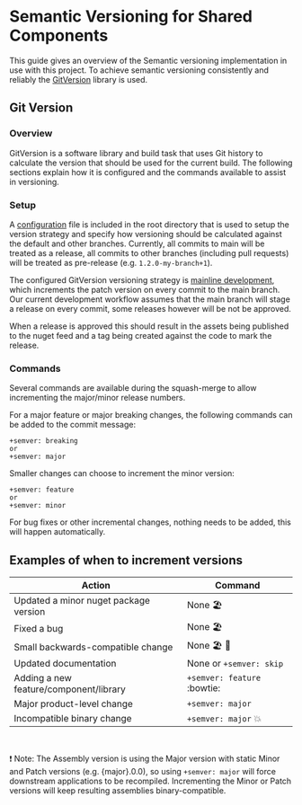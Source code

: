 # Semantic Versioning for Shared Components

This guide gives an overview of the Semantic versioning implementation in use with this project.
To achieve semantic versioning consistently and reliably the [GitVersion](https://github.com/GitTools/GitVersion) library is used.

## Git Version

### Overview
GitVersion is a software library and build task that uses Git history to calculate the version that should be used for the current build. The following sections explain how it is configured and the commands available to assist in versioning.

### Setup
A [configuration](https://github.com/microsoft/fhir-server/blob/main/GitVersion.yml) file is included in the root directory that is used to setup the version strategy and specify how versioning should be calculated against the default and other branches. Currently, all commits to main will be treated as a release, all commits to other branches (including pull requests) will be treated as pre-release (e.g. `1.2.0-my-branch+1`).

The configured GitVersion versioning strategy is [mainline development](https://gitversion.net/docs/reference/versioning-modes/mainline-development), which increments the patch version on every commit to the main branch. Our current development workflow assumes that the main branch will stage a release on every commit, some releases however will be not be approved.

When a release is approved this should result in the assets being published to the nuget feed and a tag being created against the code to mark the release.

### Commands
Several commands are available during the squash-merge to allow incrementing the major/minor release numbers.

For a major feature or major breaking changes, the following commands can be added to the commit message:
```
+semver: breaking
or
+semver: major
```

Smaller changes can choose to increment the minor version:
```
+semver: feature
or
+semver: minor
```

For bug fixes or other incremental changes, nothing needs to be added, this will happen automatically.

## Examples of when to increment versions

| Action  | Command  |
|---|---|
| Updated a minor nuget package version  | None :beach_umbrella: |
| Fixed a bug  | None :beach_umbrella: |
| Small backwards-compatible change  | None :beach_umbrella: :tropical_drink: |
| Updated documentation  | None or `+semver: skip` |
| Adding a new feature/component/library | `+semver: feature` :bowtie: |
| Major product-level change | `+semver: major` |
| Incompatible binary change | `+semver: major` :boom: |
<br />

:exclamation: Note: The Assembly version is using the Major version with static Minor and Patch versions (e.g. {major}.0.0), so using `+semver: major` will force downstream applications to be recompiled. Incrementing the Minor or Patch versions will keep resulting assemblies binary-compatible.